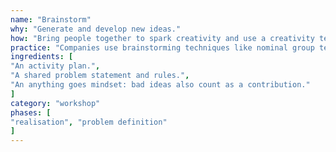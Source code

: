 ```yaml
---
name: "Brainstorm"
why: "Generate and develop new ideas."
how: "Bring people together to spark creativity and use a creativity technique to ensure a creative flow among the participants. Accept any ideas; filtering can be done in a later step. Build upon each other’s ideas, even bad ones. Avoid idea killers like early criticism."
practice: "Companies use brainstorming techniques like nominal group technique or directed brainstorming."
ingredients: [
"An activity plan.",
"A shared problem statement and rules.",
"An anything goes mindset: bad ideas also count as a contribution."
]
category: "workshop"
phases: [
"realisation", "problem definition"
]
---
```


